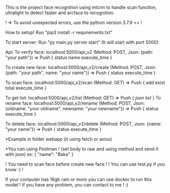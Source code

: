 This is the project face recognition using mtcnn to handle scan function, ultralight to detect faster and arcface to recognition.

! => To avoid unexpected errors, use the python version 3.7.9 <= !

How to setup!
Run "pip3 install -r requirements.txt"

To start server:
Run "py main.py server start" (It will start with port 5000)

Api:
To verify face: localhost:5000/api_v2 (Method: POST, Json: {path: "your path"})
=> Push {
    status
    name
    execute_time
}

To create new face: localhost:5000/api_v2/create (Method: POST, Json: {path: "your path", name: "your name"})
=> Push {
    status
    execute_time
}

To scan face: localhost:5000/api_v2/scan (Method: GET)
=> Push {
    add
    exist
    total
    execute_time
}

To get list: localhost:5000/api_v2/list (Method: GET)
=> Push {
    *json list*
}
To rename face: localhost:5000/api_v2/rename (Method: POST, Json: {oldname: "your oldname", newname: "your newname"})
=> Push {
    status
    execute_time
}

To delete face: localhost:5000/api_v2/delete (Method: POST, Json: {name: "your name"})
=> Push {
    status
    execute_time
}

*Example in folder webapp (it using fetch or axios)

*You can using Postman ! (set body to raw and using method and send it with json)
ex: 
{
    "name": "Baka"
}

! You need to scan face before create new face !
! You can use test.py if you know :) !

If your computer has 16gb ram or more you can use docker to run this model !
if you have any problem, you can contact to me ! :)


